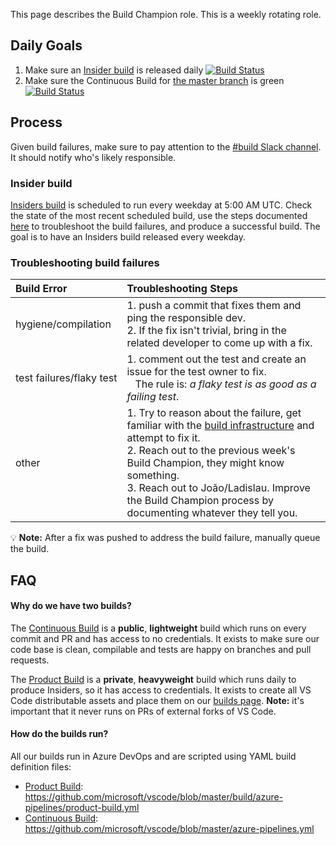 This page describes the Build Champion role. This is a weekly rotating role.

## Daily Goals

1. Make sure an [Insider build](https://dev.azure.com/monacotools/Monaco/_build?definitionId=111&_a=summary&repositoryFilter=20&branchFilter=332%2C332%2C332%2C332%2C332%2C332%2C332%2C332%2C332%2C332%2C332%2C332%2C332%2C332%2C332%2C332%2C332%2C332%2C332) is released daily [![Build Status](https://dev.azure.com/monacotools/Monaco/_apis/build/status/VS%20Code?branchName=master)](https://dev.azure.com/monacotools/Monaco/_build/latest?definitionId=111&branchName=master)
2. Make sure the Continuous Build for [the master branch](https://dev.azure.com/vscode/VSCode/_build?definitionId=1&_a=summary&repositoryFilter=1&branchFilter=2%2C2%2C2%2C2%2C2%2C2%2C2) is green [![Build Status](https://dev.azure.com/vscode/VSCode/_apis/build/status/VS%20Code?branchName=master)](https://dev.azure.com/vscode/VSCode/_build/latest?definitionId=12&branchName=master)

## Process

Given build failures, make sure to pay attention to the [#build Slack channel](https://vscodeteam.slack.com/messages/C1Y427SES). It should notify who's likely responsible.

### Insider build
[Insiders build](https://dev.azure.com/monacotools/Monaco/_build?definitionId=111&_a=summary&repositoryFilter=20&branchFilter=332%2C332%2C332%2C332%2C332%2C332%2C332%2C332%2C332%2C332%2C332%2C332%2C332%2C332%2C332%2C332%2C332%2C332%2C332) is scheduled to run every weekday at 5:00 AM UTC. Check the state of the most recent scheduled build, use the steps documented [here](https://github.com/microsoft/vscode/wiki/Build-Champion#troubleshooting-build-failures) to troubleshoot the build failures, and produce a successful build. The goal is to have an Insiders build released every weekday. 

### Troubleshooting build failures
| Build Error | Troubleshooting Steps |
|:------------|:----------------------|
| hygiene/compilation | 1. push a commit that fixes them and ping the responsible dev. <br> 2. If the fix isn't trivial, bring in the related developer to come up with a fix. |
| test&nbsp;failures/flaky&nbsp;test | 1. comment out the test and create an issue for the test owner to fix. <br>&nbsp;&nbsp;&nbsp;The rule is: _a flaky test is as good as a failing test_. |
| other |   1. Try to reason about the failure, get familiar with the [build infrastructure](https://github.com/microsoft/vscode/tree/master/build/azure-pipelines) and attempt to fix it. <br> 2. Reach out to the previous week's Build Champion, they might know something. <br> 3. Reach out to João/Ladislau. Improve the Build Champion process by documenting whatever they tell you. |

💡 **Note:** After a fix was pushed to address the build failure, manually queue the build.

## FAQ

#### Why do we have two builds?

The [Continuous Build](https://dev.azure.com/vscode/VSCode/_build?definitionId=1) is a **public**, **lightweight** build which runs on every commit and PR and has access to no credentials. It exists to make sure our code base is clean, compilable and tests are happy on branches and pull requests.

The [Product Build](https://dev.azure.com/monacotools/Monaco/_build?definitionId=111) is a **private**, **heavyweight** build which runs daily to produce Insiders, so it has access to credentials. It exists to create all VS Code distributable assets and place them on our [builds page](https://builds.code.visualstudio.com/). **Note:** it's important that it never runs on PRs of external forks of VS Code.


#### How do the builds run?

All our builds run in Azure DevOps and are scripted using YAML build definition files:

- [Product Build](https://dev.azure.com/monacotools/Monaco/_build/latest?definitionId=111&branchName=master): https://github.com/microsoft/vscode/blob/master/build/azure-pipelines/product-build.yml
- [Continuous Build](https://dev.azure.com/vscode/VSCode/_build/latest?definitionId=12&branchName=master): https://github.com/microsoft/vscode/blob/master/azure-pipelines.yml